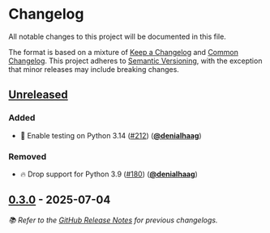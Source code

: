 <!-- Entries in each category are sorted by merge time, with the latest PRs appearing first. -->

# Changelog

All notable changes to this project will be documented in this file.

The format is based on a mixture of [Keep a Changelog] and [Common Changelog].
This project adheres to [Semantic Versioning], with the exception that minor releases may include breaking changes.

## [Unreleased]

### Added

- 👷 Enable testing on Python 3.14 ([#212]) ([**@denialhaag**])

### Removed

- 🔥 Drop support for Python 3.9 ([#180]) ([**@denialhaag**])

## [0.3.0] - 2025-07-04

_📚 Refer to the [GitHub Release Notes](https://github.com/munich-quantum-toolkit/yaqs/releases) for previous changelogs._

<!-- Version links -->

[unreleased]: https://github.com/munich-quantum-toolkit/yaqs/compare/v0.3.0...HEAD
[0.3.0]: https://github.com/munich-quantum-toolkit/yaqs/releases/tag/v0.3.0

<!-- PR links -->

[#212]: https://github.com/munich-quantum-toolkit/yaqs/pull/212
[#180]: https://github.com/munich-quantum-toolkit/qecc/pull/180

<!-- Contributor -->

[**@denialhaag**]: https://github.com/denialhaag

<!-- General links -->

[Keep a Changelog]: https://keepachangelog.com/en/1.1.0/
[Common Changelog]: https://common-changelog.org
[Semantic Versioning]: https://semver.org/spec/v2.0.0.html
[GitHub Release Notes]: https://github.com/munich-quantum-toolkit/yaqs/releases
